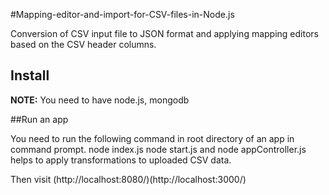
#Mapping-editor-and-import-for-CSV-files-in-Node.js

Conversion of CSV input file to JSON format and applying mapping editors based on the CSV header columns. 



## Install

**NOTE:** You need to have node.js, mongodb

##Run an app

You need to run the following command in root directory of an app in command prompt.
node index.js
node start.js and node appController.js helps to apply transformations to uploaded CSV data.

Then visit (http://localhost:8080/)(http://localhost:3000/)